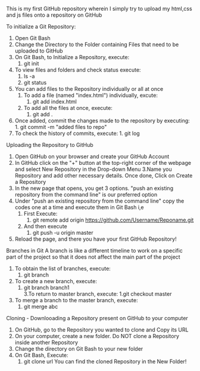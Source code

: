 This is my first GitHub repository wherein I simply try to upload my html,css and js files onto a repository on GitHub

To initialize a Git Repository:
1. Open Git Bash
2. Change the Directory to the Folder containing Files that need to be uploaded to GitHub
3. On Git Bash, to Initialize a Repository, execute:
   1.  git init        
4. To view files and folders and check status execute:
   1.  ls -a          
   2.  git status      
5. You can add files to the Repository individually or all at once
   1. To add a file (named "index.html") individually, excute:
      1)  git add index.html
   2. To add all the files at once, execute:
      1) git add .
6. Once added, commit the changes made to the repository by executing:
       1. git commit -m "added files to repo"
7. To check the history of commits, execute:
       1. git log

Uploading the Repository to GitHub
1. Open GitHub on your browser and create your GitHub Account
2. In GitHub click on the "+" button at the top-right corner of the webpage and select New Repository in the Drop-down Menu
3.Name you Repository and add other necessary details. Once done, Click on Create a Repository
4. In the new page that opens, you get 3 options. "push an existing repository from the command line" is our preferred option
5. Under "push an existing repository from the command line" copy the codes one at a time and execute them in Git Bash i,e
   1. First Execute:
       1) git remote add origin https://github.com/Username/Reponame.git
   2. And then execute
       1) git push -u origin master
 6. Reload the page, and there you have your first GitHub Repository!

Branches in Git
A branch is like a different timeline to work on a specific part of the project so that it does not affect the main part of the project

1. To obtain the list of branches, execute:
      1. git branch
2. To create a new branch, execute:
      1. git branch branch1       
3.To return to master branch, execute:
      1.git checkout master
4. To merge a branch to the master branch, execute:
      1. git merge abc
      
Cloning - Downlooading a Repository present on GitHub to your computer
1. On GitHub, go to the Repository you wanted to clone and Copy its URL
2. On your computer, create a new folder. Do NOT clone a Repository inside another Repository
3. Change the directory on Git Bash to your new folder
4. On Git Bash, Execute:
      1. git clone url
You can find the cloned Repository in the New Folder!

      
